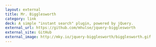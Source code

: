 ```yaml
---
layout: external
title: Mr. Bigglesworth
category: link
deck: A simple "instant search" plugin, powered by jQuery.
external_url: https://github.com/mhulse/jquery-bigglesworth
external_site: GitHub
external_image: http://mky.io/jquery-bigglesworth/bigglesworth.gif
---
```

